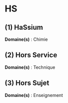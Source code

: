 # HS

## (1) HaSsium

**Domaine(s)** : Chimie

## (2) Hors Service

**Domaine(s)** : Technique

## (3) Hors Sujet

**Domaine(s)** : Enseignement
